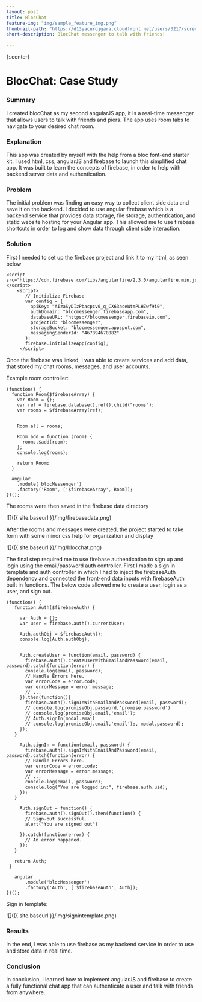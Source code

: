 ```yaml
---
layout: post
title: BlocChat
feature-img: "img/sample_feature_img.png"
thumbnail-path: "https://d13yacurqjgara.cloudfront.net/users/3217/screenshots/2030974/bloctalk_1x.png"
short-description: BlocChat messenger to talk with friends!

---
```

{:.center}
# BlocChat: Case Study

### Summary

I created blocChat as my second angularJS app, it is a real-time messenger that allows users to talk with friends and piers. The app uses room tabs to navigate to your desired chat room.

### Explanation

This app was created by myself with the help from a bloc font-end starter kit. I used html, css, angularJS and firebase to launch this simplified chat app. It was built to learn the concepts of firebase, in order to help with backend server data and authentication.

### Problem

The initial problem was finding an easy way to collect client side data and save it on the backend. I decided to use angular firebase which is a backend service that provides data storage, file storage, authentication, and static website hosting for your Angular app. This allowed me to use firebase shortcuts in order to log and show data through client side interaction.

### Solution

First I needed to set up the firebase project and link it to my html, as seen below

```
<script src="https://cdn.firebase.com/libs/angularfire/2.3.0/angularfire.min.js"></script>
    <script>
       // Initialize Firebase
       var config = {
         apiKey: "AIzaSyDIzPbacpcv0_q_CX63aceWtmPLHZwf9i0",
         authDomain: "blocmessenger.firebaseapp.com",
         databaseURL: "https://blocmessenger.firebaseio.com",
         projectId: "blocmessenger",
         storageBucket: "blocmessenger.appspot.com",
         messagingSenderId: "467894678082"
       };
       firebase.initializeApp(config);
     </script>
```

Once the firebase was linked, I was able to create services and add data, that stored my chat rooms, messages, and user accounts.

Example room controller:
```
(function() {
  function Room($firebaseArray) {
    var Room = {};
    var ref = firebase.database().ref().child("rooms");
    var rooms = $firebaseArray(ref);


    Room.all = rooms;

    Room.add = function (room) {
      rooms.$add(room);
    };
    console.log(rooms);

    return Room;
  }

  angular
    .module('blocMessenger')
    .factory('Room', ['$firebaseArray', Room]);
})();
```
 The rooms were then saved in the firebase data directory

 ![]({{ site.baseurl }}/img/firebasedata.png)

 After the rooms and messages were created, the project started to take form with some minor css help for organization and display

 ![]({{ site.baseurl }}/img/blocchat.png)

 The final step required me to use firebase authentication to sign up and login using the email/password auth controller. First I made a sign in template and auth controller in which I had to inject the firebaseAuth dependency and connected the front-end data inputs with firebaseAuth built in functions. The below code allowed me to create a user, login as a user, and sign out.

 ```
 (function() {
    function Auth($firebaseAuth) {

      var Auth = {};
      var user = firebase.auth().currentUser;

      Auth.authObj = $firebaseAuth();
      console.log(Auth.authObj);


      Auth.createUser = function(email, password) {
        firebase.auth().createUserWithEmailAndPassword(email, password).catch(function(error) {
        console.log(email, password);
        // Handle Errors here.
        var errorCode = error.code;
        var errorMessage = error.message;
        // ...
      }).then(function(){
        firebase.auth().signInWithEmailAndPassword(email, password);
        // console.log(promiseObj.password,'promise password')
        // console.log(promiseObj.email,'email');
        // Auth.signIn(modal.email
        // console.log(promiseObj.email,'email');, modal.password);
      });
    }

      Auth.signIn = function(email, password) {
        firebase.auth().signInWithEmailAndPassword(email, password).catch(function(error) {
        // Handle Errors here.
        var errorCode = error.code;
        var errorMessage = error.message;
        // ...
        console.log(email, password);
        console.log("You are logged in:", firebase.auth.uid);
      });
    }

      Auth.signOut = function() {
        firebase.auth().signOut().then(function() {
        // Sign-out successful.
        alert("You are signed out")

      }).catch(function(error) {
        // An error happened.
      });
    }

    return Auth;
  }

    angular
        .module('blocMessenger')
        .factory('Auth', ['$firebaseAuth', Auth]);
})();
```

Sign in template:

![]({{ site.baseurl }}/img/signintemplate.png)



### Results

In the end, I was able to use firebase as my backend service in order to use and store data in real time.

### Conclusion

In conclusion, I learned how to implement angularJS and firebase to create a fully functional chat app that can authenticate a user and talk with friends from anywhere.
